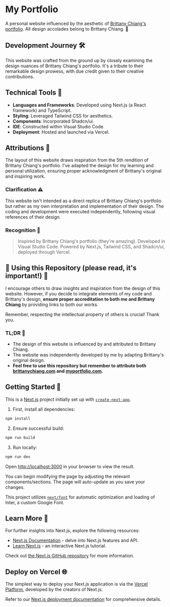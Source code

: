 # My Portfolio

A personal website influenced by the aesthetic of [Brittany Chiang's portfolio](https://brittanychiang.com). All design accolades belong to Brittany Chiang. 🌟

## Development Journey 🛠️

This website was crafted from the ground up by closely examining the design nuances of Brittany Chiang's portfolio. It's a tribute to their remarkable design prowess, with due credit given to their creative contributions.

## Technical Tools 🧰

- **Languages and Frameworks**: Developed using Next.js (a React framework) and TypeScript.
- **Styling**: Leveraged Tailwind CSS for aesthetics.
- **Components**: Incorporated Shadcn/ui.
- **IDE**: Constructed within Visual Studio Code.
- **Deployment**: Hosted and launched via Vercel.

## Attributions 🎨

The layout of this website draws inspiration from the 5th rendition of Brittany Chiang's portfolio. I've adapted the design for my learning and personal utilization, ensuring proper acknowledgment of Brittany's original and inspiring work.

### Clarification ⚠️

This website isn't intended as a direct replica of Brittany Chiang's portfolio but rather as my own interpretation and implementation of their design. The coding and development were executed independently, following visual references of their design.

### Recognition 👏

> Inspired by Brittany Chiang's portfolio (they're amazing). Developed in Visual Studio Code. Powered by Next.js, Tailwind CSS, and Shadcn/ui, deployed through Vercel.

## 🚨 Using this Repository (please read, it's important!) 🚨

I encourage others to draw insights and inspiration from the design of this website. However, if you decide to integrate elements of my code and Brittany's design, **ensure proper accreditation to both me and Brittany Chiang** by providing links to both our works.

Remember, respecting the intellectual property of others is crucial! Thank you.

### TL;DR 📝
- The design of this website is influenced by and attributed to Brittany Chiang.
- The website was independently developed by me by adapting Brittany's original design.
- **Feel free to use this repository but remember to attribute both [brittanychiang.com](https://brittanychiang.com) and [myportfolio.com](https://myportfolio.com).**

## Getting Started 🚀

This is a [Next.js](https://nextjs.org/) project initially set up with [`create-next-app`](https://github.com/vercel/next.js/tree/canary/packages/create-next-app).

1. First, install all dependencies:

```bash
npm install
```

2. Ensure successful build:

```bash
npm run build
```

3. Run locally:

```bash
npm run dev
```
Open [http://localhost:3000](http://localhost:3000) in your browser to view the result.

You can begin modifying the page by adjusting the relevant components/sections. The page will auto-update as you save your changes.

This project utilizes [`next/font`](https://nextjs.org/docs/basic-features/font-optimization) for automatic optimization and loading of Inter, a custom Google Font.

## Learn More 📘

For further insights into Next.js, explore the following resources:

- [Next.js Documentation](https://nextjs.org/docs) - delve into Next.js features and API.
- [Learn Next.js](https://nextjs.org/learn) - an interactive Next.js tutorial.

Check out [the Next.js GitHub repository](https://github.com/vercel/next.js/) for more information.

## Deploy on Vercel 🌐

The simplest way to deploy your Next.js application is via the [Vercel Platform](https://vercel.com/new?utm_medium=default-template&filter=next.js&utm_source=create-next-app&utm_campaign=create-next-app-readme), developed by the creators of Next.js.

Refer to our [Next.js deployment documentation](https://nextjs.org/docs/deployment) for comprehensive details.